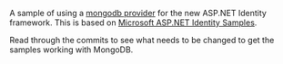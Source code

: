 A sample of using a [mongodb provider](https://github.com/g0t4/aspnet-identity-mongo) for the new ASP.NET Identity framework.
This is based on [Microsoft ASP.NET Identity Samples](http://www.nuget.org/packages/Microsoft.AspNet.Identity.Samples).

Read through the commits to see what needs to be changed to get the samples working with MongoDB.